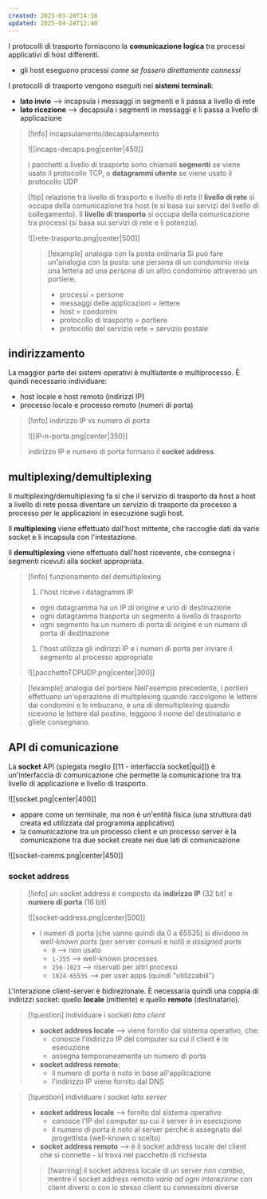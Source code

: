 ```yaml
---
created: 2025-03-20T14:18
updated: 2025-04-24T12:40
---
```

I protocolli di trasporto forniscono la **comunicazione logica** tra processi applicativi di host differenti.
- gli host eseguono processi *come se fossero direttamente connessi* 

I protocolli di trasporto vengono eseguiti nei **sistemi terminali**:
- **lato invio** ⟶ incapsula i messaggi in segmenti e li passa a livello di rete
- **lato ricezione** ⟶ decapsula i segmenti in messaggi e li passa a livello di applicazione

>[!info] incapsulamento/decapsulamento
>
>![[incaps-decaps.png|center|450]]
>
> i pacchetti a livello di trasporto sono chiamati **segmenti** se viene usato il protocollo TCP, o **datagrammi utente** se viene usato il protocollo UDP

>[!tip] relazione tra livello di trasporto e livello di rete
>Il **livello di rete** si occupa della comunicazione tra host (e si basa sui servizi del livello di collegamento). Il **livello di trasporto** si occupa della comunicazione tra processi (si basa sui servizi di rete e li potenzia).
>
>![[rete-trasporto.png|center|500]]
>
>>[!example] analogia con la posta ordinaria
>>Si può fare un'analogia con la posta: una persona di un condominio invia una lettera ad una persona di un altro condominio attraverso un portiere.
>>
>>- processi = persone
>>- messaggi delle applicazioni = lettere 
>>- host = condomini
>>- protocollo di trasporto = portiere
>>- protocollo del servizio rete = servizio postale

## indirizzamento
La maggior parte dei sistemi operativi è multiutente e multiprocesso. È quindi necessario individuare:
- host locale e host remoto (indirizzi IP)
- processo locale e processo remoto (numeri di porta)

>[!info] indirizzo IP vs numero di porta
>
>![[IP-n-porta.png|center|350]]
>
>indirizzo IP e numero di porta formano il **socket address**.

## multiplexing/demultiplexing
Il multiplexing/demultiplexing fa sì che il servizio di trasporto da host a host a livello di rete possa diventare un servizio di trasporto da processo a  processo per le applicazioni in esecuzione sugli host.

Il **multiplexing** viene effettuato dall'host mittente, che raccoglie dati da varie socket e li incapsula con l'intestazione.

Il **demultiplexing** viene effettuato dall'host ricevente, che consegna i segmenti ricevuti alla socket appropriata.

>[!info] funzionamento del demultiplexing
>1) l'host riceve i datagrammi IP
>	- ogni datagramma ha un IP di origine e uno di destinazione
>	- ogni datagramma trasporta un segmento a livello di trasporto
>	- ogni segmento ha un numero di porta di origine e un numero di porta di destinazione
>1) l'host utilizza gli indirizzi IP e i numeri di porta per inviare il segmento al processo appropriato
>
>![[pacchettoTCPUDP.png|center|300]]
>

>[!example] analogia del portiere
>Nell'esempio precedente, i portieri effettuano un'operazione di multiplexing quando raccolgono le lettere dai condomini e le imbucano, e una di demultiplexing quando ricevono le lettere dal postino, leggono il nome del destinatario e gliele consegnano.

## API di comunicazione
La **socket** API (spiegata meglio [[11 - interfaccia socket|qui]]) è un'interfaccia di comunicazione che permette la comunicazione tra tra livello di applicazione e livello di trasporto.

![[socket.png|center|400]]

- appare come un terminale, ma non è un'entità fisica (una struttura dati creata ed utilizzata dal programma applicativo)
- la comunicazione tra un processo client e un processo server è la comunicazione tra due socket create nei due lati di comunicazione

![[socket-comms.png|center|450]]

### socket address

>[!info] un socket address è composto da **indirizzo IP** (32 bit) e **numero di porta** (16 bit)
>
>![[socket-address.png|center|500]]
> 
>- i numeri di porta (che vanno quindi da 0 a 65535) si dividono in *well-known ports*  (per server comuni e noti) e *assigned ports*
>	- `0` ⟶ non usato
>	- `1-255` ⟶ well-known processes
>	- `256-1023` ⟶ riservati per altri processi
>	- `1024-65535` ⟶ per user apps (quindi "utilizzabili")

L'interazione client-server è bidirezionale. È necessaria quindi una coppia di indirizzi socket: quello **locale** (mittente) e quello **remoto** (destinatario).

>[!question] individuare i socketi *lato client*
>- **socket address locale** ⟶ viene fornito dal sistema operativo, che:
>	- conosce l'indirizzo IP del computer su cui il client è in esecuzione
>	- assegna temporaneamente un numero di porta
>- **socket address remoto**:
>	- il numero di porta è noto in base all'applicazione
>	- l'indirizzo IP viene fornito dal DNS

>[!question] individuare i socket *lato server*
>- **socket address locale** ⟶ fornito dal sistema operativo
>	- conosce l'IP del computer su cui il server è in esecuzione
>	- il numero di porta è noto al server perché è assegnato dal progettista (well-known o scelto)
>- **socket address remoto** ⟶ è il socket address locale del client che si connette - si trova nel pacchetto di richiesta
>
>>[!warning] il socket address locale di un server *non cambia*, mentre il socket address remoto *varia ad ogni interazione* con client diversi o con lo stesso client su connessioni diverse
